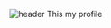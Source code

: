 ![header](https://capsule-render.vercel.app/api?type=waving&color=0000FF&height=150&section=header&text=Welcome!%20My%20Profile&fontSize=60&fontColor=FFFFFF)
This my profile
